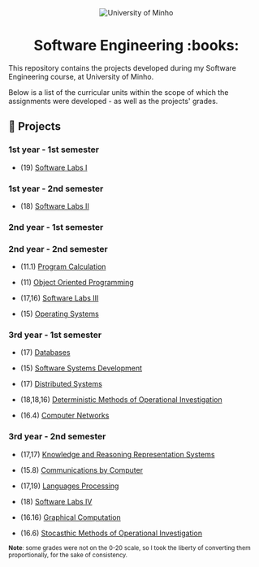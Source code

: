 <div align="center">
  <img src="https://www.eng.uminho.pt/SiteAssets/Logo.PNG" alt="University of Minho">
  <br>
</div>

<div align="center">
	<h1><strong>Software Engineering :books:</strong></h1>
</div>

This repository contains the projects developed during my Software Engineering course, at University of Minho.

Below is a list of the curricular units within the scope of which the assignments were developed - as well as the projects' grades.

## :memo: Projects

### 1st year - 1st semester

  * (19) [Software Labs I](1/Software%20Labs%20I)

### 1st year - 2nd semester

  * (18)  [Software Labs II](1/Software%20Labs%20II)

### 2nd year - 1st semester

### 2nd year - 2nd semester

  * (11.1) [Program Calculation](2/Program%20Calculation)

  * (11) [Object Oriented Programming](2/Object%20Oriented%20Programming)

  * (17,16) [Software Labs III](2/Software%20Labs%20III)

  * (15) [Operating Systems](2/Operating%20Systems)

### 3rd year - 1st semester

  * (17) [Databases](3/1st%20semester/Databases)

  * (15) [Software Systems Development](3/1st%20semester/Software%20Systems%20Development)

  * (17) [Distributed Systems](3/1st%20semester/Distributed%20Systems)

  * (18,18,16) [Deterministic Methods of Operational Investigation](3/1st%20semester/Deterministic%20Methods%20of%20Operational%20Investigation)

  * (16.4) [Computer Networks](3/1st%20semester/Computer%20Networks)


### 3rd year - 2nd semester

  * (17,17) [Knowledge and Reasoning Representation Systems](3/2nd%20semester/Knowledge%20and%20Reasoning%20Representation%20Systems)

  * (15.8) [Communications by Computer](3/2nd%20semester/Communications%20by%20Computer)

  * (17,19) [Languages Processing](3/2nd%20semester/Languages%20Processing)

  * (18) [Software Labs IV](3/2nd%20semester/Software%20Labs%20IV)

  * (16.16) [Graphical Computation](3/2nd%20semester/Graphical%20Computation)

  * (16.6) [Stocasthic Methods of Operational Investigation](3/2nd%20semester/Stocasthic%20Methods%20of%20Operational%20Investigation)

<sup>**Note**: some grades were not on the 0-20 scale, so I took the liberty of converting them proportionally, for the sake of consistency.</sup>
